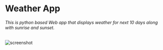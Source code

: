 Weather App
===========
###### This is python based Web app that displays weather for next 10 days along with sunrise and sunset.

![screenshot](https://github.com/sanfx/WeatherApp/blob/master/screenshot.png?raw=true)
